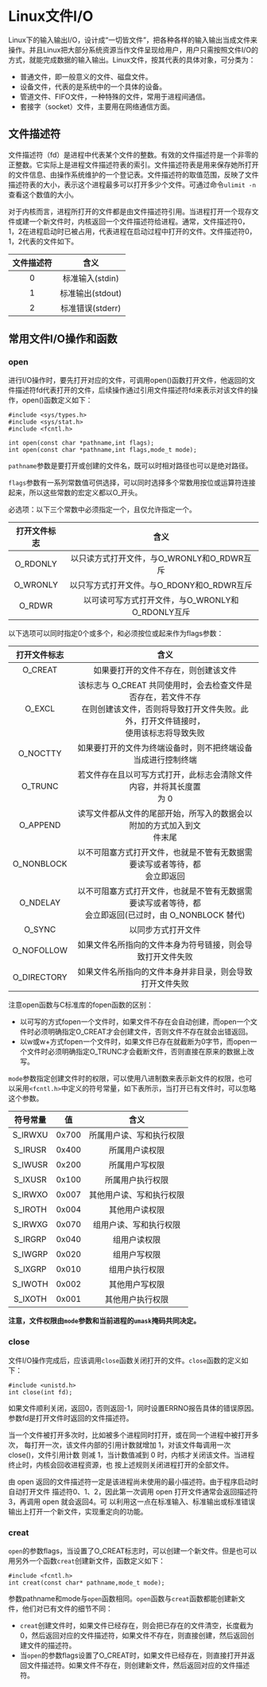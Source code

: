 # Linux文件I/O

Linux下的输入输出I/O，设计成“一切皆文件”，把各种各样的输入输出当成文件来操作。并且Linux把大部分系统资源当作文件呈现给用户，用户只需按照文件I/O的方式，就能完成数据的输入输出。Linux文件，按其代表的具体对象，可分类为：

*   普通文件，即一般意义的文件、磁盘文件。
*   设备文件，代表的是系统中的一个具体的设备。
*   管道文件、FIFO文件，一种特殊的文件，常用于进程间通信。
*   套接字（socket）文件，主要用在网络通信方面。

## 文件描述符

文件描述符（fd）是进程中代表某个文件的整数。有效的文件描述符是一个非零的正整数。它实际上是进程文件描述符表的索引。文件描述符表是用来保存她所打开的文件信息、由操作系统维护的一个登记表。文件描述符的取值范围，反映了文件描述符表的大小，表示这个进程最多可以打开多少个文件。可通过命令`ulimit -n`查看这个数值的大小。

对于内核而言，进程所打开的文件都是由文件描述符引用。当进程打开一个现存文件或建一个新文件时，内核返回一个文件描述符给进程。通常，文件描述符0，1，2在进程启动时已被占用，代表进程在启动过程中打开的文件。文件描述符0，1，2代表的文件如下。

| 文件描述符 |       含义       |
| :--------: | :--------------: |
|     0      | 标准输入(stdin)  |
|     1      | 标准输出(stdout) |
|     2      | 标准错误(stderr) |

## 常用文件I/O操作和函数

### open

进行I/O操作时，要先打开对应的文件，可调用open()函数打开文件，他返回的文件描述符fd代表打开的文件，后续操作通过引用文件描述符fd来表示对该文件的操作，open()函数定义如下：

```
#include <sys/types.h>
#include <sys/stat.h>
#include <fcntl.h>

int open(const char *pathname,int flags);
int open(const char *pathname,int flags,mode_t mode);
```

`pathname`参数是要打开或创建的文件名，既可以时相对路径也可以是绝对路径。

`flags`参数有一系列常数值可供选择，可以同时选择多个常数用按位或运算符连接起来，所以这些常数的宏定义都以O_开头。

必选项：以下三个常数中必须指定一个，且仅允许指定一个。

| 打开文件标志 |                       含义                       |
| :----------: | :----------------------------------------------: |
|   O_RDONLY   |    以只读方式打开文件，与O_WRONLY和O_RDWR互斥    |
|   O_WRONLY   |    以只写方式打开文件。与O_RDONY和O_RDWR互斥     |
|    O_RDWR    | 以可读可写方式打开文件，与O_WRONLY和O_RDONLY互斥 |

以下选项可以同时指定0个或多个，和必须按位或起来作为flags参数：

| 打开文件标志 |                             含义                             |
| :----------: | :----------------------------------------------------------: |
|   O_CREAT    |             如果要打开的文件不存在，则创建该文件             |
|    O_EXCL    | 该标志与 O_CREAT 共同使用时，会去检查文件是否存在，若文件不存<br/>在则创建该文件，否则将导致打开文件失败。此外，打开文件链接时，<br/>使用该标志将导致失败 |
|   O_NOCTTY   | 如果要打开的文件为终端设备时，则不把终端设备当成进行控制终端 |
|   O_TRUNC    | 若文件存在且以可写方式打开，此标志会清除文件内容，并将其长度置<br/>为 0 |
|   O_APPEND   | 读写文件都从文件的尾部开始，所写入的数据会以附加的方式加入到文<br/>件末尾 |
|  O_NONBLOCK  | 以不可阻塞方式打开文件，也就是不管有无数据需要读写或者等待，都<br/>会立即返回 |
|   O_NDELAY   | 以不可阻塞方式打开文件，也就是不管有无数据需要读写或者等待，都<br/>会立即返回(已过时，由 O_NONBLOCK 替代) |
|    O_SYNC    |                      以同步方式打开文件                      |
|  O_NOFOLLOW  |  如果文件名所指向的文件本身为符号链接，则会导致打开文件失败  |
| O_DIRECTORY  |   如果文件名所指向的文件本身并非目录，则会导致打开文件失败   |

注意open函数与C标准库的fopen函数的区别：

*   以可写的方式fopen一个文件时，如果文件不存在会自动创建，而open一个文件时必须明确指定O_CREAT才会创建文件，否则文件不存在就会出错返回。
*   以w或w+方式fopen一个文件时，如果文件已存在就截断为0字节，而open一个文件时必须明确指定O_TRUNC才会截断文件，否则直接在原来的数据上改写。

`mode`参数指定创建文件时的权限，可以使用八进制数来表示新文件的权限，也可以采用`<fcntl.h>`中定义的符号常量，如下表所示，当打开已有文件时，可以忽略这个参数。

| 符号常量 |  值   |           含义           |
| :------: | :---: | :----------------------: |
| S_IRWXU  | 0x700 | 所属用户读、写和执行权限 |
| S_IRUSR  | 0x400 |      所属用户读权限      |
| S_IWUSR  | 0x200 |      所属用户写权限      |
| S_IXUSR  | 0x100 |     所属用户执行权限     |
| S_IRWXO  | 0x007 | 其他用户读、写和执行权限 |
| S_IROTH  | 0x004 |      其他用户读权限      |
| S_IRWXG  | 0x070 |  组用户读、写和执行权限  |
| S_IRGRP  | 0x040 |       组用户读权限       |
| S_IWGRP  | 0x020 |       组用户写权限       |
| S_IXGRP  | 0x010 |      组用户执行权限      |
| S_IWOTH  | 0x002 |      其他用户写权限      |
| S_IXOTH  | 0x001 |     其他用户执行权限     |

**注意，文件权限由`mode`参数和当前进程的`umask`掩码共同决定。**

### close

文件I/O操作完成后，应该调用`close`函数关闭打开的文件。`close`函数的定义如下：

```
#include <unistd.h>
int close(int fd);
```

如果文件顺利关闭，返回0，否则返回-1，同时设置ERRNO报告具体的错误原因。参数fd是打开文件时返回的文件描述符。

当一个文件被打开多次时，比如被多个进程同时打开，或在同一个进程中被打开多次，
每打开一次，该文件内部的引用计数就增加 1，对该文件每调用一次 close()，文件引用计数
则减 1，当计数值减到 0 时，内核才关闭该文件。当进程终止时，内核会回收进程资源，也
按上述规则关闭进程打开的全部文件。

由 open 返回的文件描述符一定是该进程尚未使用的最小描述符。由于程序启动时自动打开文件
描述符0、1、2，因此第一次调用 open 打开文件通常会返回描述符3，再调用 open 就会返回4。可
以利用这一点在标准输入、标准输出或标准错误输出上打开一个新文件，实现重定向的功能。

### creat

`open`的参数flags，当设置了O_CREAT标志时，可以创建一个新文件。但是也可以用另外一个函数`creat`创建新文件，函数定义如下：

```
#include <fcntl.h>
int creat(const char* pathname,mode_t mode);
```

参数pathname和mode与`open`函数相同。`open`函数与`creat`函数都能创建新文件，他们对已有文件的细节不同：

*   `creat`创建文件时，如果文件已经存在，则会把已存在的文件清空，长度截为0，然后返回对应的文件描述符，如果文件不存在，则直接创建，然后返回创建文件的描述符。
*   当`open`的参数flags设置了O_CREAT时，如果文件已经存在，则直接打开并返回文件描述符。如果文件不存在，则创建新文件，然后返回对应的文件描述符。